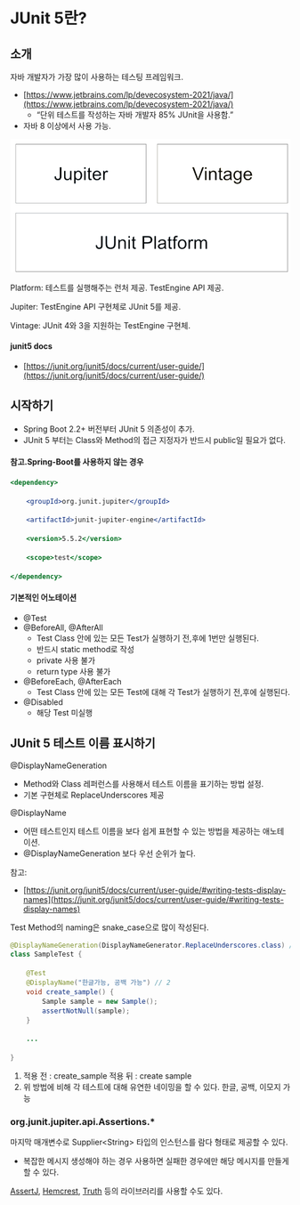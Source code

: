 # JUnit 5란?

## 소개

자바 개발자가 가장 많이 사용하는 테스팅 프레임워크.

* [https://www.jetbrains.com/lp/devecosystem-2021/java/](https://www.jetbrains.com/lp/devecosystem-2021/java/)
  * “단위 테스트를 작성하는 자바 개발자 85% JUnit을 사용함.”
* 자바 8 이상에서 사용 가능.

![](<../../../.gitbook/assets/image (44) (1).png>)

Platform:  테스트를 실행해주는 런처 제공. TestEngine API 제공.

Jupiter: TestEngine API 구현체로 JUnit 5를 제공.

Vintage: JUnit 4와 3을 지원하는 TestEngine 구현체.

#### junit5 docs

* [https://junit.org/junit5/docs/current/user-guide/](https://junit.org/junit5/docs/current/user-guide/)

## **시작하기**

* Spring Boot 2.2+ 버전부터 JUnit 5 의존성이 추가.
* JUnit 5 부터는 Class와 Method의 접근 지정자가 반드시 public일 필요가 없다.

#### 참고.Spring-Boot를 사용하지 않는 경우

```jsx
<dependency>

	<groupId>org.junit.jupiter</groupId>

	<artifactId>junit-jupiter-engine</artifactId>
	
	<version>5.5.2</version>
	
	<scope>test</scope>

</dependency>
```

#### 기본적인 어노테이션

* @Test
* @BeforeAll, @AfterAll
  * Test Class 안에 있는 모든 Test가 실행하기 전,후에 1번만 실행된다.
  * 반드시 static method로 작성
  * private 사용 불가
  * return type 사용 불가
* @BeforeEach, @AfterEach
  * Test Class 안에 있는 모든 Test에 대해 각 Test가 실행하기 전,후에 실행된다.
* @Disabled
  * 해당 Test 미실행

## **JUnit 5 테스트 이름 표시하기**

@DisplayNameGeneration

* Method와 Class 레퍼런스를 사용해서 테스트 이름을 표기하는 방법 설정.
* 기본 구현체로 ReplaceUnderscores 제공

@DisplayName

* 어떤 테스트인지 테스트 이름을 보다 쉽게 표현할 수 있는 방법을 제공하는 애노테이션.
* @DisplayNameGeneration 보다 우선 순위가 높다.

참고:

* [https://junit.org/junit5/docs/current/user-guide/#writing-tests-display-names](https://junit.org/junit5/docs/current/user-guide/#writing-tests-display-names)

Test Method의 naming은 snake\_case으로 많이 작성된다.

```java
@DisplayNameGeneration(DisplayNameGenerator.ReplaceUnderscores.class) // 1
class SampleTest {

	@Test
	@DisplayName("한글가능, 공백 가능") // 2
	void create_sample() {
		Sample sample = new Sample();
		assertNotNull(sample);
	}

	...

}
```

1. 적용 전 : create\_sample 적용 뒤 : create sample
2. 위 방법에 비해 각 테스트에 대해 유연한 네이밍을 할 수 있다. 한글, 공백, 이모지 가능

### org.junit.jupiter.api.Assertions.\*

마지막 매개변수로 Supplier\<String> 타입의 인스턴스를 람다 형태로 제공할 수 있다.

* 복잡한 메시지 생성해야 하는 경우 사용하면 실패한 경우에만 해당 메시지를 만들게 할 수 있다.

[AssertJ](https://joel-costigliola.github.io/assertj/), [Hemcrest](https://hamcrest.org/JavaHamcrest/), [Truth](https://truth.dev) 등의 라이브러리를 사용할 수도 있다.
